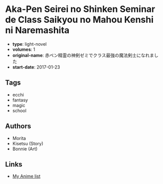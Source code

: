 # Aka-Pen Seirei no Shinken Seminar de Class Saikyou no Mahou Kenshi ni Naremashita

-   **type**: light-novel
-   **volumes**: 1
-   **original-name**: 赤ペン精霊の神剣ゼミでクラス最強の魔法剣士になれました
-   **start-date**: 2017-01-23

## Tags

-   ecchi
-   fantasy
-   magic
-   school

## Authors

-   Morita
-   Kisetsu (Story)
-   Bonnie (Art)

## Links

-   [My Anime list](https://myanimelist.net/manga/103842/Aka-Pen_Seirei_no_Shinken_Seminar_de_Class_Saikyou_no_Mahou_Kenshi_ni_Naremashita)
